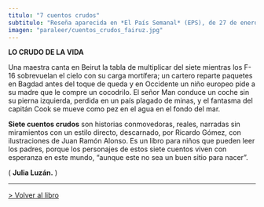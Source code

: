 ```yaml
---
titulo: "7 cuentos crudos"
subtitulo: "Reseña aparecida en *El País Semanal* (EPS), de 27 de enero de 2008"
imagen: "paraleer/cuentos_crudos_fairuz.jpg"
---
```

 **LO CRUDO DE LA VIDA**

Una maestra canta en Beirut la tabla de multiplicar del siete mientras los F-16 sobrevuelan el cielo con su carga mortífera; un cartero reparte paquetes en Bagdad antes del toque de queda y en Occidente un niño europeo pide a su madre que le compre un cocodrilo. El señor Man conduce un coche sin su pierna izquierda, perdida en un país plagado de minas, y el fantasma del capitán Cook se mueve como pez en el agua en el fondo del mar.

**Siete cuentos crudos** son historias conmovedoras, reales, narradas sin miramientos con un estilo directo, descarnado, por Ricardo Gómez, con ilustraciones de Juan Ramón Alonso. Es un libro para niños que pueden leer los padres, porque los personajes de estos siete cuentos viven con esperanza en este mundo, “aunque este no sea un buen sitio para nacer”.

( **Julia Luzán.** )

* * *

[> Volver al libro](/ver/mislibros/cuentos-crudos)

